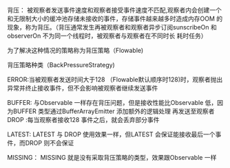 背压：
被观察者发送事件速度和观察者接受事件速度不匹配,观察者内会创建一个和无限制大小的缓冲池存储未接收的事件，存储事件越来越多时造成内存OOM
的现象，称为背压。（背压通常发生再被观察者和观察者异步订阅sunscribeOn 和 observerOn 不为同一个线程时，被观察者与观察者在不同时长
耗时任务）

为了解决这种情况的策略称为背压策略（Flowable)

背压策略种类（BackPressureStrategy)

ERROR:当被观察者发送时间大于128 （Flowable默认顺序时128)时，观察者抛出异常并终止接收事件，但不会影响被观察者继续发送事件

BUFFER: 与Observable 一样存在背压问题，但是接收性能比Observable 低，因为BUFFER 类型通过BufferArrayEmitter 添加额外的逻辑处理
再发送至观察者
DROP :每当观察者接收128 事件之后，就会丢弃部分事件

LATEST: LATEST 与 DROP 使用效果一样，但LATEST 会保证能接收最后一个事件，而DROP 则不会保证

MISSING： MISSING 就是没有采取背压策略的类型，效果跟Observable 一样
